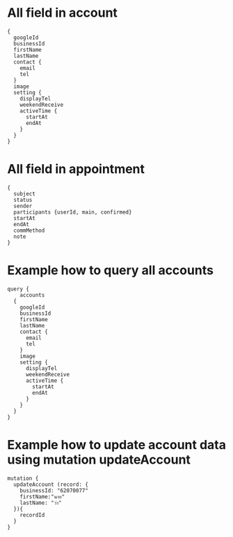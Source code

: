 # All field in account

```
{
  googleId
  businessId
  firstName
  lastName
  contact {
    email
    tel
  }
  image
  setting {
    displayTel
    weekendReceive
    activeTime {
      startAt
      endAt
    }
  }
}
```

# All field in appointment

```
{
  subject
  status
  sender
  participants {userId, main, confirmed}
  startAt
  endAt
  commMethod
  note
}
```

# Example how to query all accounts

```
query {
	accounts
  {
    googleId
    businessId
    firstName
    lastName
    contact {
      email
      tel
    }
    image
    setting {
      displayTel
      weekendReceive
      activeTime {
        startAt
        endAt
      }
    }
  }
}
```

# Example how to update account data using mutation updateAccount

```
mutation {
  updateAccount (record: {
    businessId: "62070077"
    firstName:"นาย"
    lastName: "ว่า"
  }){
    recordId
  }
}
```